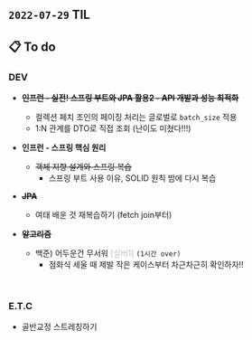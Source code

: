 ## `2022-07-29` TIL

## 📋 To do

### DEV

+ ~~**인프런 - 실전! 스프링 부트와 JPA 활용2 - API 개발과 성능 최적화**~~
  + 컬렉션 페치 조인의 페이징 처리는 글로벌로 `batch_size` 적용
  + 1:N 관계를 DTO로 직접 조회 (난이도 미쳤다!!!)

+ **인프런 - 스프링 핵심 원리**
  + ~~객체 지향 설계와 스프링 복습~~
    + 스프링 부트 사용 이유, SOLID 원칙 밤에 다시 복습

+ ~~**JPA**~~
  + 여태 배운 것 재복습하기 (fetch join부터)
  
+ ~~**알고리즘**~~
  + 백준) 어두운건 무서워 <font color="silver">[실버1]</font> `(1시간 over)`
    + 점화식 세울 때 제발 작은 케이스부터 차근차근히 확인하자!!
<br>

### E.T.C
+ 골반교정 스트레칭하기